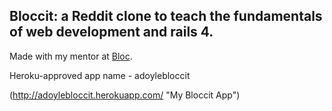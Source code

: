 ## Bloccit: a Reddit clone to teach the fundamentals of web development and rails 4.

Made with my mentor at [Bloc](http://bloc.io).

Heroku-approved app name - adoylebloccit

(http://adoylebloccit.herokuapp.com/ "My Bloccit App")
